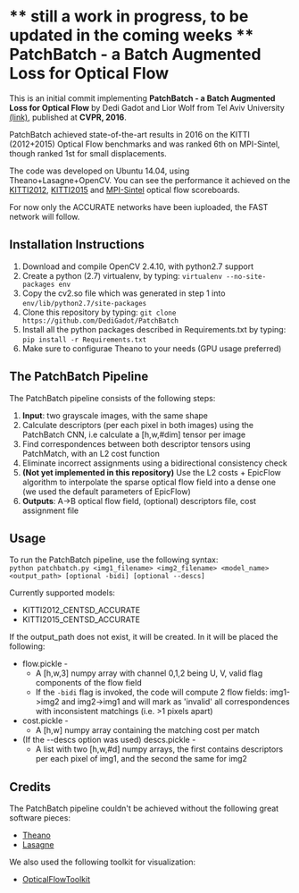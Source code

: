 ** still a work in progress, to be updated in the coming weeks **  
PatchBatch - a Batch Augmented Loss for Optical Flow
====================================================
This is an initial commit implementing **PatchBatch - a Batch Augmented Loss for Optical Flow** by Dedi Gadot and Lior Wolf from Tel Aviv University [(link)](http://www.cv-foundation.org/openaccess/content_cvpr_2016/html/Gadot_PatchBatch_A_Batch_CVPR_2016_paper.html), published at **CVPR, 2016**.  

PatchBatch achieved state-of-the-art results in 2016 on the KITTI (2012+2015) Optical Flow benchmarks and was ranked 6th on
MPI-Sintel, though ranked 1st for small displacements.

The code was developed on Ubuntu 14.04, using Theano+Lasagne+OpenCV. You can see the performance it achieved on the [KITTI2012](http://www.cvlibs.net/datasets/kitti/eval_stereo_flow.php?benchmark=flow), [KITTI2015](http://www.cvlibs.net/datasets/kitti/eval_scene_flow.php?benchmark=flow) and [MPI-Sintel](http://sintel.is.tue.mpg.de/) optical flow scoreboards.  

For now only the ACCURATE networks have been iuploaded, the FAST network will follow.

Installation Instructions
-------------------------
1. Download and compile OpenCV 2.4.10, with python2.7 support
2. Create a python (2.7) virtualenv, by typing: `virtualenv --no-site-packages env`
3. Copy the cv2.so file which was generated in step 1 into `env/lib/python2.7/site-packages`
4. Clone this repository by typing: `git clone https://github.com/DediGadot/PatchBatch`
5. Install all the python packages described in Requirements.txt by typing: `pip install -r Requirements.txt`
6. Make sure to configurae Theano to your needs (GPU usage preferred)

The PatchBatch Pipeline
-----------------------
The PatchBatch pipeline consists of the following steps:

1. **Input**: two grayscale images, with the same shape  
2. Calculate descriptors (per each pixel in both images) using the PatchBatch CNN, i.e calculate a [h,w,#dim] tensor per
   image  
3. Find correspondences between both descriptor tensors using PatchMatch, with an L2 cost function  
4. Eliminate incorrect assignments using a bidirectional consistency check  
5. **(Not yet implemented in this repository)** Use the L2 costs + EpicFlow algorithm to interpolate the sparse optical
   flow field into a dense one (we used the default parameters of EpicFlow)
6. **Outputs**: A->B optical flow field, (optional) descriptors file, cost assignment file

Usage
-----
To run the PatchBatch pipeline, use the following syntax:  
`python patchbatch.py <img1_filename> <img2_filename> <model_name> <output_path> [optional -bidi] [optional --descs]`  

Currently supported models:
* KITTI2012_CENTSD_ACCURATE
* KITTI2015_CENTSD_ACCURATE

If the output_path does not exist, it will be created. In it will be placed the following:  
* flow.pickle - 
  * A [h,w,3] numpy array with channel 0,1,2 being U, V, valid flag components of the flow field 
  * If the `-bidi` flag is invoked, the code will compute 2 flow fields: img1->img2 and img2->img1 and will mark as 'invalid' all correspondences with inconsistent matchings (i.e. >1 pixels apart)
* cost.pickle - 
  * A [h,w] numpy array containing the matching cost per match
* (If the --descs option was used) descs.pickle - 
  * A list with two [h,w,#d] numpy arrays, the first contains descriptors per each pixel of img1, and the second the same for img2

Credits
-------
The PatchBatch pipeline couldn't be achieved without the following great software pieces:
* [Theano](https://github.com/Theano/Theano)  
* [Lasagne](https://github.com/Lasagne/Lasagne)  

We also used the following toolkit for visualization:
* [OpticalFlowToolkit](https://github.com/liruoteng/OpticalFlowToolkit)
